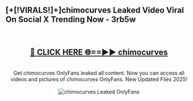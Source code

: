 <h2>[+[!VIRALS!]+]chimocurves Leaked Video Viral On Social X Trending Now - 3rb5w</h2>
<br>
<div align="center">
<h2><a href="https://libra.edu.pl?chimocurves" rel="nofollow">🔴 CLICK HERE 🌐==►► chimocurves</a></h2>
<br>
Get chimocurves OnlyFans leaked all content. Now you can access all videos and pictures of chimocurves OnlyFans. New Updated Files 2025!
<br>
<br>
<a href="https://libra.edu.pl?chimocurves" rel="nofollow" data-target="animated-image.originalLink"><img src="https://i.ibb.co.com/WyWwxjT/player-gif2.gif" alt="chimocurves Leaked OnlyFans" style="max-width: 100%; display: inline-block;" data-target="animated-image.originalImage"></a>
</div>
<br>